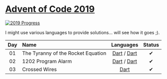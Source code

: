 [Advent of Code 2019](https://adventofcode.com/2019)
========================


[![2019 Progress](https://img.shields.io/endpoint?url=https://raw.githubusercontent.com/bialas1993/AdventOfCode2019/master/.github/badges.json)](./src/)

I might use various languages to provide solutions... will see how it goes ;).

| Day | Name                                                         |                                Languages                              | Status |
|:---:|:-------------------------------------------------------------|:---------------------------------------------------------------------:|:------:|
| 01  | The Tyranny of the Rocket Equation                           | [Dart](bin/day01/day01a.dart) / [Dart](bin/day01/day01b.dart)         |    ✔   |
| 02  | 1202 Program Alarm                                           | [Dart](bin/day02/day02a.dart) / [Dart](bin/day02/day02b.dart)         |    ✔   |
| 03  | Crossed Wires                                                | [Dart](bin/day03/day03.dart)                                               |    ✔   |